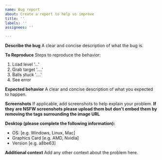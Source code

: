 ```yaml
---
name: Bug report
about: Create a report to help us improve
title: ''
labels: ''
assignees: ''

---
```


**Describe the bug**
A clear and concise description of what the bug is.

**To Reproduce**
Steps to reproduce the behavior:
1. Load level '...'
2. Grab target '....'
3. Balls stuck '....'
4. See error

**Expected behavior**
A clear and concise description of what you expected to happen.

**Screenshots**
If applicable, add screenshots to help explain your problem. **If they are NSFW screenshots please upload them but don't embed them by removing the tags surrounding the image URL**

**Desktop (please complete the following information):**
 - OS: [e.g. Windows, Linux, Mac]
 - Graphics Card [e.g. AMD, Nvidia]
 - Version [e.g. a8be63]

**Additional context**
Add any other context about the problem here.
